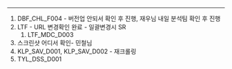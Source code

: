
---

1. DBF_CHL_F004 - 버전업 안되서 확인 후 진행, 재우님 내일 분석팀 확인 후 진행
2. LTF - URL 변경확인 완료 - 일괄변경시 SR
	1. LTF_MDC_D003
3. 스크린샷 어디서 확인- 민철님 
4. KLP_SAV_D001, KLP_SAV_D002 - 재크롤링
5. TYL_DSS_D001 

